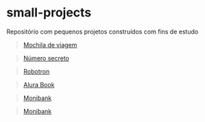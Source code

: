 # small-projects
Repositório com pequenos projetos construídos com fins de estudo

> [Mochila de viagem](https://github.com/LuizFelipeGondim/small-projects/tree/main/mochila-de-viagem)

> [Número secreto](https://github.com/LuizFelipeGondim/small-projects/tree/main/numero-secreto)

> [Robotron](https://github.com/LuizFelipeGondim/small-projects/tree/main/robotron)

> [Alura Book](https://github.com/LuizFelipeGondim/small-projects/tree/main/alura-book)

> [Monibank](https://github.com/LuizFelipeGondim/small-projects/tree/main/monibank-main)

> [Monibank](https://github.com/LuizFelipeGondim/small-projects/tree/main/monibank-main)
